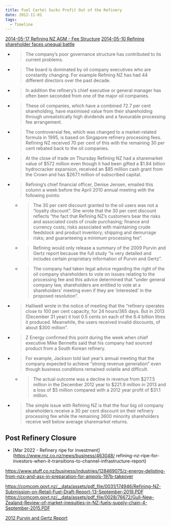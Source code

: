 ```yaml
---
title: Fuel Cartel Sucks Profit Out of the Refinery
date: 2012-11-01
tags:
  - Timeline
---
```


[2014-05-17 Refining NZ AGM - Fee Structure](https://milfordasset.com/insights/briscoe-refining-nz-tale-two-agms)
[2014-05-10 Refining shareholder faces unequal battle](https://milfordasset.com/insights/refining-shareholder-faces-unequal-battle)

- > The company’s poor governance structure has contributed to its current problems. 
- > The board is dominated by oil company executives who are constantly changing. For example Refining NZ has had 44 different directors over the past decade. 
- > In addition the refinery’s chief executive or general manager has often been seconded from one of the major oil companies.
- > These oil companies, which have a combined 72.7 per cent shareholding, have maximised value from their shareholding through unrealistically high dividends and a favourable processing fee arrangement.
- > The controversial fee, which was changed to a market-related formula in 1995, is based on Singapore refinery processing fees. Refining NZ received 70 per cent of this with the remaining 30 per cent rebated back to the oil companies.
- > At the close of trade on Thursday Refining NZ had a sharemarket value of $572 million even though it had been gifted a $1.84 billion hydrocracker expansion, received an $85 million cash grant from the Crown and has $267.1 million of subscribed capital.
- > Refining’s chief financial officer, Denise Jensen, emailed this column a week before the April 2010 annual meeting with the following points:
  - > The 30 per cent discount granted to the oil users was not a “loyalty discount”. She wrote that the 30 per cent discount reflects “the fact that Refining NZ’s customers bear the risks and associated costs of crude purchasing; finance and currency costs; risks associated with maintaining crude feedstock and product inventory; shipping and demurrage risks; and guaranteeing a minimum processing fee”.
  - > Refining would only release a summary of the 2009 Purvin and Gertz report because the full study “is very detailed and includes certain proprietary information of Purvin and Gertz”.
  - > The company had taken legal advice regarding the right of the oil company shareholders to vote on issues relating to the processing fee and this advice determined that “under general company law, shareholders are entitled to vote at a shareholders’ meeting even if they are ‘interested’ in the proposed resolution”.
- > Halliwell wrote in the notice of meeting that the “refinery operates close to 100 per cent capacity, for 24 hours/365 days. But in 2013 (December 31 year) it lost 0.5 cents on each of the 6.4 billion litres it produced. Meanwhile, the users received invalid discounts, of about $300 million”.
- > Z Energy confirmed this point during the week when chief executive Mike Bennetts said that his company had sourced product from a South Korean refinery.
- > For example, Jackson told last year’s annual meeting that the company expected to achieve “strong revenue generation” even though business conditions remained volatile and difficult.
  - > The actual outcome was a decline in revenue from $277.5 million in the December 2012 year to $221.9 million in 2013 and a loss of $5 million compared with a 2012 year profit of $31.1 million.
- > The simple issue with Refining NZ is that the four big oil company shareholders receive a 30 per cent discount on their refinery processing fee while the remaining 3600 minority shareholders receive well below average sharemarket returns.

## Post Refinery Closure

- [Mar 2022 - Refinery ripe for investment](https://www.rnz.co.nz/news/business/463048/
refining-nz-ripe-for-investors-when-it-transitions-to-channel-infrastructure-report)


https://www.stuff.co.nz/business/industries/128469075/z-energy-delisting-from-nzx-and-asx-in-preparation-for-ampols-197b-takeover

https://comcom.govt.nz/__data/assets/pdf_file/0031/174946/Refining-NZ-Submission-on-Retail-Fuel-Draft-Report-13-September-2019.PDF
https://comcom.govt.nz/__data/assets/pdf_file/0028/76672/Gull-New-Zealand-Review-of-market-inequities-in-NZ-fuels-supply-chain-4-September-2015.PDF

[2012 Purvin and Gertz Report](http://nzx-prod-s7fsd7f98s.s3-website-ap-southeast-2.amazonaws.com/attachments/NZR/231157/168550.pdf)
